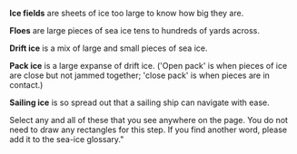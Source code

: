 **Ice fields** are sheets of ice too large to know how big they are.

**Floes** are large pieces of sea ice tens to hundreds of yards across.

**Drift ice** is a mix of large and small pieces of sea ice.

**Pack ice** is a large expanse of drift ice. ('Open pack' is when pieces of ice are close but not jammed together; 'close pack' is when pieces are in contact.)

**Sailing ice** is so spread out that a sailing ship can navigate with ease.

Select any and all of these that you see anywhere on the page. You do not need to draw any rectangles for this step. If you find another word, please add it to the sea-ice glossary."
